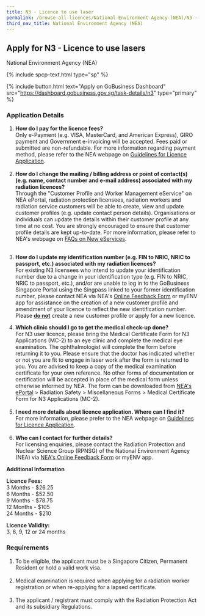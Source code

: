 ```yaml
---
title: N3 - Licence to use laser
permalink: /browse-all-licences/National-Environment-Agency-(NEA)/N3---Licence-to-use-laser
third_nav_title: National Environment Agency (NEA)
---
```


## Apply for N3 - Licence to use lasers

National Environment Agency (NEA)

{% include spcp-text.html type="sp" %}

{% include button.html text="Apply on GoBusiness Dashboard" src="https://dashboard.gobusiness.gov.sg/task-details/n3" type="primary" %}

<H3>Application Details</H3>

<ol>
<li><strong>How do I pay for the licence fees? </strong><br>Only e-Payment (e.g. VISA, MasterCard, and American Express), GIRO payment and Government e-invoicing will be accepted. Fees paid or submitted are non-refundable. For more information regarding payment method, please refer to the NEA webpage on <a href="https://www.nea.gov.sg/our-services/radiation-safety/guidelines-for-licence-application" target="_blank" rel="noopener">Guidelines for Licence Application</a>.<br><br></li>
<li><strong>How do I change the mailing / billing address or point of contact(s) (e.g. name, contact number and e-mail address) associated with my radiation licences? </strong><br>Through the "Customer Profile and Worker Management eService" on NEA ePortal, radiation protection licensees, radiation workers and radiation service customers will be able to create, view and update customer profiles (e.g. update contact person details). Organisations or individuals can update the details within their customer profile at any time at no cost. You are strongly encouraged to ensure that customer profile details are kept up-to-date. For more information, please refer to NEA's webpage on <a href="https://www.nea.gov.sg/our-services/radiation-safety/changes-in-2023/faqs-on-new-eservices" target="_blank" rel="noopener">FAQs on New eServices</a>.<br><br></li>
<li>
<p><strong>How do I update my identification number (e.g. FIN to NRIC, NRIC to passport, etc.) associated with my radiation licences?<br></strong>For existing N3 licensees who intend to update your identification number due to a change in your identification type (e.g. FIN to NRIC, NRIC to passport, etc.), and/or are unable to log in to the GoBusiness Singapore Portal using the Singpass linked to your former identification number, please contact NEA via NEA's <a href="https://www.nea.gov.sg/corporate-functions/feedback" target="_blank" rel="noopener">Online Feedback Form</a> or myENV app for assistance on the creation of a new customer profile and amendment of your licence to reflect the new identification number. Please <span style="text-decoration: underline;"><strong>do not</strong></span> create a new customer profile or apply for a new licence.</p>
</li>
<li><strong>Which clinic should I go to get the medical check-up done? </strong><br>For N3 user licence, please bring the Medical Certificate Form for N3 Applications (MC-2) to an eye clinic and complete the medical eye examination. The ophthalmologist will complete the form before returning it to you. Please ensure that the doctor has indicated whether or not you are fit to engage in laser work after the form is returned to you. You are advised to keep a copy of the medical examination certificate for your own reference. No other forms of documentation or certification will be accepted in place of the medical form unless otherwise informed by NEA. The form can be downloaded from <a href="https://www.eportal.nea.gov.sg/category/Radiation%20Safety" target="_blank" rel="noopener">NEA's ePortal</a> &gt; Radiation Safety &gt; Miscellaneous Forms &gt; Medical Certificate Form for N3 Applications (MC-2).<br><br></li>
<li><strong>I need more details about licence application. Where can I find it? </strong><br>For more information, please prefer to the NEA webpage on <a href="https://www.nea.gov.sg/our-services/radiation-safety/guidelines-for-licence-application" target="_blank" rel="noopener">Guidelines for Licence Application</a>.<br><br></li>
<li><strong>Who can I contact for further details? </strong><br>For licensing enquiries, please contact the Radiation Protection and Nuclear Science Group (RPNSG) of the National Environment Agency (NEA) via <a href="https://www.nea.gov.sg/corporate-functions/feedback" target="_blank" rel="noopener">NEA's Online Feedback Form</a> or myENV app.</li>
</ol>

<strong>Additional Information</strong>

<p><strong>Licence Fees:<br /></strong>3 Months - $26.25<br />6 Months - $52.50<br />9 Months - $78.75<br />12 Months - $105<br />24 Months - $210<strong><br /></strong></p>
<p><strong>Licence Validity:<br /></strong>3, 6, 9, 12 or 24 months</p>

<H3>Requirements</H3>

<ol>
<li>To be eligible, the applicant must be a Singapore Citizen, Permanent Resident or hold a valid work visa.<br /><br /></li>
<li>Medical examination is required when applying for a radiation worker registration or when re-applying for a lapsed certificate.<br /><br /></li>
<li>The applicant / registrant must comply with the Radiation Protection Act and its subsidiary Regulations.</li>
</ol>

